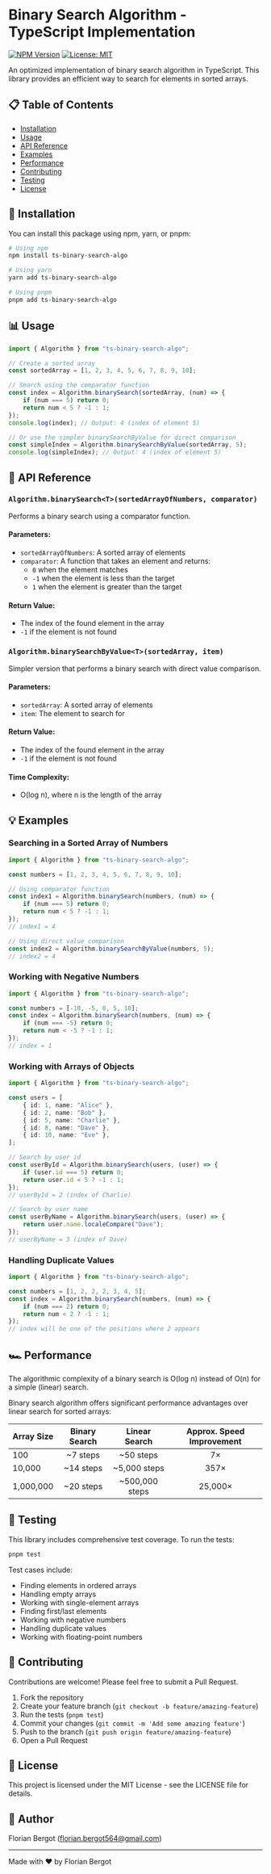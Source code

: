 # Binary Search Algorithm - TypeScript Implementation

[![NPM Version](https://img.shields.io/npm/v/ts-binary-search-algo.svg)](https://www.npmjs.com/package/ts-binary-search-algo)
[![License: MIT](https://img.shields.io/badge/License-MIT-yellow.svg)](https://opensource.org/licenses/MIT)

An optimized implementation of binary search algorithm in TypeScript. This library provides an efficient way to search for elements in sorted arrays.

## 📋 Table of Contents

- [Installation](#installation)
- [Usage](#usage)
- [API Reference](#api-reference)
- [Examples](#examples)
- [Performance](#performance)
- [Contributing](#contributing)
- [Testing](#testing)
- [License](#license)

## 🚀 Installation

You can install this package using npm, yarn, or pnpm:

```bash
# Using npm
npm install ts-binary-search-algo

# Using yarn
yarn add ts-binary-search-algo

# Using pnpm
pnpm add ts-binary-search-algo
```

## 📊 Usage

```typescript
import { Algorithm } from "ts-binary-search-algo";

// Create a sorted array
const sortedArray = [1, 2, 3, 4, 5, 6, 7, 8, 9, 10];

// Search using the comparator function
const index = Algorithm.binarySearch(sortedArray, (num) => {
    if (num === 5) return 0;
    return num < 5 ? -1 : 1;
});
console.log(index); // Output: 4 (index of element 5)

// Or use the simpler binarySearchByValue for direct comparison
const simpleIndex = Algorithm.binarySearchByValue(sortedArray, 5);
console.log(simpleIndex); // Output: 4 (index of element 5)
```

## 📖 API Reference

### `Algorithm.binarySearch<T>(sortedArrayOfNumbers, comparator)`

Performs a binary search using a comparator function.

#### Parameters:

- `sortedArrayOfNumbers`: A sorted array of elements
- `comparator`: A function that takes an element and returns:
    - `0` when the element matches
    - `-1` when the element is less than the target
    - `1` when the element is greater than the target

#### Return Value:

- The index of the found element in the array
- `-1` if the element is not found

### `Algorithm.binarySearchByValue<T>(sortedArray, item)`

Simpler version that performs a binary search with direct value comparison.

#### Parameters:

- `sortedArray`: A sorted array of elements
- `item`: The element to search for

#### Return Value:

- The index of the found element in the array
- `-1` if the element is not found

#### Time Complexity:

- O(log n), where n is the length of the array

## 💡 Examples

### Searching in a Sorted Array of Numbers

```typescript
import { Algorithm } from "ts-binary-search-algo";

const numbers = [1, 2, 3, 4, 5, 6, 7, 8, 9, 10];

// Using comparator function
const index1 = Algorithm.binarySearch(numbers, (num) => {
    if (num === 5) return 0;
    return num < 5 ? -1 : 1;
});
// index1 = 4

// Using direct value comparison
const index2 = Algorithm.binarySearchByValue(numbers, 5);
// index2 = 4
```

### Working with Negative Numbers

```typescript
import { Algorithm } from "ts-binary-search-algo";

const numbers = [-10, -5, 0, 5, 10];
const index = Algorithm.binarySearch(numbers, (num) => {
    if (num === -5) return 0;
    return num < -5 ? -1 : 1;
});
// index = 1
```

### Working with Arrays of Objects

```typescript
import { Algorithm } from "ts-binary-search-algo";

const users = [
    { id: 1, name: "Alice" },
    { id: 2, name: "Bob" },
    { id: 5, name: "Charlie" },
    { id: 8, name: "Dave" },
    { id: 10, name: "Eve" },
];

// Search by user id
const userById = Algorithm.binarySearch(users, (user) => {
    if (user.id === 5) return 0;
    return user.id < 5 ? -1 : 1;
});
// userById = 2 (index of Charlie)

// Search by user name
const userByName = Algorithm.binarySearch(users, (user) => {
    return user.name.localeCompare("Dave");
});
// userByName = 3 (index of Dave)
```

### Handling Duplicate Values

```typescript
import { Algorithm } from "ts-binary-search-algo";

const numbers = [1, 2, 2, 2, 3, 4, 5];
const index = Algorithm.binarySearch(numbers, (num) => {
    if (num === 2) return 0;
    return num < 2 ? -1 : 1;
});
// index will be one of the positions where 2 appears
```

## 🏎️ Performance

The algorithmic complexity of a binary search is O(log n) instead of O(n) for a simple (linear) search.

Binary search algorithm offers significant performance advantages over linear search for sorted arrays:

| Array Size | Binary Search | Linear Search  | Approx. Speed Improvement |
| ---------- | :-----------: | :------------: | :-----------------------: |
| 100        |   ~7 steps    |   ~50 steps    |            7×             |
| 10,000     |   ~14 steps   |  ~5,000 steps  |           357×            |
| 1,000,000  |   ~20 steps   | ~500,000 steps |          25,000×          |

## 🧪 Testing

This library includes comprehensive test coverage. To run the tests:

```bash
pnpm test
```

Test cases include:

- Finding elements in ordered arrays
- Handling empty arrays
- Working with single-element arrays
- Finding first/last elements
- Working with negative numbers
- Handling duplicate values
- Working with floating-point numbers

## 🤝 Contributing

Contributions are welcome! Please feel free to submit a Pull Request.

1. Fork the repository
2. Create your feature branch (`git checkout -b feature/amazing-feature`)
3. Run the tests (`pnpm test`)
4. Commit your changes (`git commit -m 'Add some amazing feature'`)
5. Push to the branch (`git push origin feature/amazing-feature`)
6. Open a Pull Request

## 📄 License

This project is licensed under the MIT License - see the LICENSE file for details.

## 👤 Author

Florian Bergot (florian.bergot564@gmail.com)

---

Made with ❤️ by Florian Bergot
